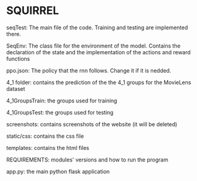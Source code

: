 # SQUIRREL

seqTest: The main file of the code. Training and testing are implemented there.

SeqEnv: The class file for the environment of the model. Contains the declaration of the state and the implementation of the actions and reward functions

ppo.json: The policy that the rnn follows. Change it if it is nedded.

4_1 folder: contains the prediction of the the 4_1 groups for the MovieLens dataset

4_1GroupsTrain: the groups used for training

4_1GroupsTest: the groups used for testing

screenshots: contains screenshots of the website (it will be deleted)

static/css: contains the css file

templates: contains the html files

REQUIREMENTS: modules' versions and how to run the program

app.py: the main python flask application
